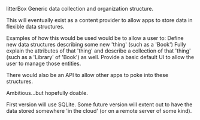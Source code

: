 litterBox
Generic data collection and organization structure.

This will eventually exist as a content provider to allow apps to store data in flexible data structures.

Examples of how this would be used would be to allow a user to: Define new data structures describing some new 'thing' (such as a 'Book') Fully explain the attributes of that 'thing' and describe a collection of that 'thing' (such as a 'Library' of 'Book') as well. Provide a basic default UI to allow the user to manage those entities.

There would also be an API to allow other apps to poke into these structures.

Ambitious...but hopefully doable.

First version will use SQLite. Some future version will extent out to have the data stored somewhere 'in the cloud' (or on a remote server of some kind).


